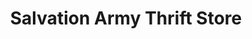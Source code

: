 ---
title: "Salvation Army Thrift Store"
url: /marion/salvation-army-thrift-store/
shop: Gebrauchtwaren
---